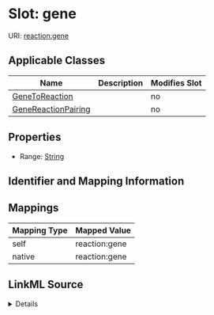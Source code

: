 

# Slot: gene

URI: [reaction:gene](http://w3id.org/ontogpt/reaction/gene)



<!-- no inheritance hierarchy -->





## Applicable Classes

| Name | Description | Modifies Slot |
| --- | --- | --- |
| [GeneToReaction](GeneToReaction.md) |  |  no  |
| [GeneReactionPairing](GeneReactionPairing.md) |  |  no  |







## Properties

* Range: [String](String.md)





## Identifier and Mapping Information








## Mappings

| Mapping Type | Mapped Value |
| ---  | ---  |
| self | reaction:gene |
| native | reaction:gene |




## LinkML Source

<details>
```yaml
name: gene
alias: gene
domain_of:
- GeneToReaction
- GeneReactionPairing
range: string

```
</details>